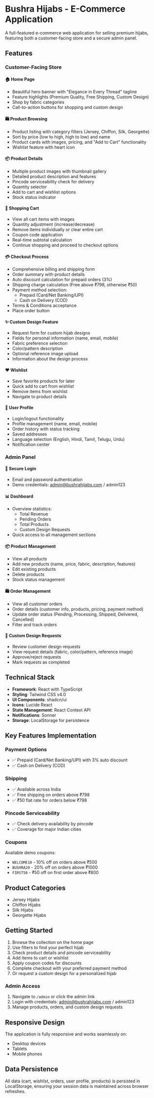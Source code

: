 # Bushra Hijabs - E-Commerce Application

A full-featured e-commerce web application for selling premium hijabs, featuring both a customer-facing store and a secure admin panel.

## Features

### Customer-Facing Store

#### 🏠 Home Page
- Beautiful hero banner with "Elegance in Every Thread" tagline
- Feature highlights (Premium Quality, Free Shipping, Custom Design)
- Shop by fabric categories
- Call-to-action buttons for shopping and custom design

#### 🛍️ Product Browsing
- Product listing with category filters (Jersey, Chiffon, Silk, Georgette)
- Sort by price (low to high, high to low) and name
- Product cards with images, pricing, and "Add to Cart" functionality
- Wishlist feature with heart icon

#### 📦 Product Details
- Multiple product images with thumbnail gallery
- Detailed product description and features
- Pincode serviceability check for delivery
- Quantity selector
- Add to cart and wishlist options
- Stock status indicator

#### 🛒 Shopping Cart
- View all cart items with images
- Quantity adjustment (increase/decrease)
- Remove items individually or clear entire cart
- Coupon code application
- Real-time subtotal calculation
- Continue shopping and proceed to checkout options

#### 💳 Checkout Process
- Comprehensive billing and shipping form
- Order summary with product details
- Auto discount calculation for prepaid orders (3%)
- Shipping charge calculation (Free above ₹798, otherwise ₹50)
- Payment method selection:
  - Prepaid (Card/Net Banking/UPI)
  - Cash on Delivery (COD)
- Terms & Conditions acceptance
- Place order button

#### ✨ Custom Design Feature
- Request form for custom hijab designs
- Fields for personal information (name, email, mobile)
- Fabric preference selection
- Color/pattern description
- Optional reference image upload
- Information about the design process

#### ❤️ Wishlist
- Save favorite products for later
- Quick add to cart from wishlist
- Remove items from wishlist
- Navigate to product details

#### 👤 User Profile
- Login/logout functionality
- Profile management (name, email, mobile)
- Order history with status tracking
- Saved addresses
- Language selection (English, Hindi, Tamil, Telugu, Urdu)
- Notification center

### Admin Panel

#### 🔐 Secure Login
- Email and password authentication
- Demo credentials: admin@bushrahijabs.com / admin123

#### 📊 Dashboard
- Overview statistics:
  - Total Revenue
  - Pending Orders
  - Total Products
  - Custom Design Requests
- Quick access to all management sections

#### 📦 Product Management
- View all products
- Add new products (name, price, fabric, description, features)
- Edit existing products
- Delete products
- Stock status management

#### 🛍️ Order Management
- View all customer orders
- Order details (customer info, products, pricing, payment method)
- Update order status (Pending, Processing, Shipped, Delivered, Cancelled)
- Filter and track orders

#### 🎨 Custom Design Requests
- Review customer design requests
- View request details (fabric, color/pattern, reference image)
- Approve/reject requests
- Mark requests as completed

## Technical Stack

- **Framework**: React with TypeScript
- **Styling**: Tailwind CSS v4.0
- **UI Components**: shadcn/ui
- **Icons**: Lucide React
- **State Management**: React Context API
- **Notifications**: Sonner
- **Storage**: LocalStorage for persistence

## Key Features Implementation

### Payment Options
- ✅ Prepaid (Card/Net Banking/UPI) with 3% auto discount
- ✅ Cash on Delivery (COD)

### Shipping
- ✅ Available across India
- ✅ Free shipping on orders above ₹798
- ✅ ₹50 flat rate for orders below ₹798

### Pincode Serviceability
- ✅ Check delivery availability by pincode
- ✅ Coverage for major Indian cities

### Coupons
Available demo coupons:
- `WELCOME10` - 10% off on orders above ₹500
- `BUSHRA20` - 20% off on orders above ₹1000
- `FIRST50` - ₹50 off on first order above ₹800

## Product Categories

- Jersey Hijabs
- Chiffon Hijabs
- Silk Hijabs
- Georgette Hijabs

## Getting Started

1. Browse the collection on the home page
2. Use filters to find your perfect hijab
3. Check product details and pincode serviceability
4. Add items to cart or wishlist
5. Apply coupon codes for discounts
6. Complete checkout with your preferred payment method
7. Or request a custom design for a personalized hijab

### Admin Access

1. Navigate to `/admin` or click the admin link
2. Login with credentials: admin@bushrahijabs.com / admin123
3. Manage products, orders, and custom design requests

## Responsive Design

The application is fully responsive and works seamlessly on:
- Desktop devices
- Tablets
- Mobile phones

## Data Persistence

All data (cart, wishlist, orders, user profile, products) is persisted in LocalStorage, ensuring your session data is maintained across browser refreshes.
